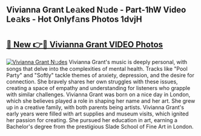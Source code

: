 ## Vivianna Grant Le𝚊ked N𝚞de - Part-1hW Video Le𝚊ks - Hot Onlyf𝚊ns Photos 1dvjH

# <h2><a href="http://ac3223.deff.icu/?id=Vivianna+Grant">🔗 New 👉🔴 Vivianna Grant VIDEO Photos</a></h2>

[![Vivianna Grant N𝚞des](https://i.imgur.com/rIISA9y.gif)](http://ac3223.deff.icu/?id=Vivianna+Grant)
Vivianna Grant's music is deeply personal, with songs that delve into the complexities of mental health. Tracks like "Pool Party" and "Softly" tackle themes of anxiety, depression, and the desire for connection. She bravely shares her own struggles with these issues, creating a space of empathy and understanding for listeners who grapple with similar challenges. Vivianna Grant was born on a nice day in London, which she believes played a role in shaping her name and her art. She grew up in a creative family, with both parents being artists. Vivianna Grant's early years were filled with art supplies and museum visits, which ignited her passion for creating. She pursued her education in art, earning a Bachelor's degree from the prestigious Slade School of Fine Art in London.
